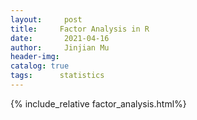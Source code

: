 ```yaml
---
layout:     post   				    
title:     Factor Analysis in R				
date:       2021-04-16 			
author:     Jinjian Mu				
header-img: 
catalog: true 						
tags:	   statistics	
---
```



{% include_relative factor_analysis.html%}
